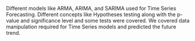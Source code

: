 
Different models like ARMA, ARIMA, and SARIMA used for Time Series Forecasting. Different concepts like Hypotheses testing along with the p-value and significance level and some tests were covered. We covered data manipulation required for Time Series models and predicted the future trend.
